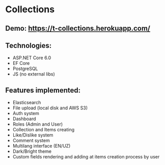 # Collections

## Demo: https://t-collections.herokuapp.com/

## Technologies:
- ASP.NET Core 6.0
- EF Core
- PostgreSQL
- JS (no external libs)

## Features implemented:
- Elasticsearch
- File upload (local disk and AWS S3)
- Auth system
- Dashboard 
- Roles (Admin and User)
- Collection and Items creating
- Like/Dislike system
- Comment system
- Multilang interface (EN/UZ)
- Dark/Bright theme
- Custom fields rendering and adding at items creation process by user